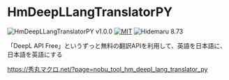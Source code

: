 # HmDeepLLangTranslatorPY

![HmDeepLLangTranslatorPY v1.0.0](https://img.shields.io/badge/HmDeepLLangTranslatorPY-v1.0.0-6479ff.svg)
[![MIT](https://img.shields.io/badge/license-MIT-blue.svg?style=flat)](LICENSE)
![Hidemaru 8.73](https://img.shields.io/badge/Hidemaru-v8.73-6479ff.svg)

「DeepL API Free」というずっと無料の翻訳APIを利用して、英語を日本語に、日本語を英語にする

https://秀丸マクロ.net/?page=nobu_tool_hm_deepl_lang_translator_py